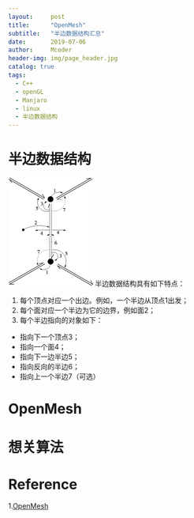```yaml
---
layout:     post
title:      "OpenMesh"
subtitle:   "半边数据结构汇总"
date:       2019-07-06
author:     Mcoder
header-img: img/page_header.jpg
catalog: true
tags:
  - C++
  - openGL
  - Manjaro
  - linux
  - 半边数据结构
---
```


# 半边数据结构
![](post_img/201901/half_edge.png)
半边数据结构具有如下特点：
1. 每个顶点对应一个出边。例如，一个半边从顶点1出发；
2. 每个面对应一个半边为它的边界，例如面2；
3. 每个半边指向的对象如下：
  - 指向下一个顶点3；
  - 指向一个面4；
  - 指向下一边半边5；
  - 指向反向的半边6；
  - 指向上一个半边7（可选）

# OpenMesh


# 想关算法

# Reference

1.[OpenMesh](https://www.openmesh.org/media/Documentations/OpenMesh-Doc-Latest/a04074.html)
